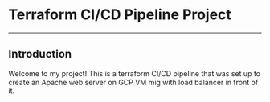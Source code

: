 # Terraform CI/CD Pipeline Project
---------------------------------
## Introduction

Welcome to my project! This is a terraform CI/CD pipeline that was set up to create an Apache web server on GCP VM mig with load balancer in front of it.




